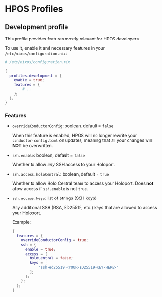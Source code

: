# HPOS Profiles

## Development profile

This profile provides features mostly relevant for HPOS developers.

To use it, enable it and necessary features in your `/etc/nixos/configuration.nix`:

```nix
# /etc/nixos/configuration.nix

{
  profiles.development = {
    enable = true;
    features = {
        # ...
    };
  };
}
```

### Features

- `overrideConductorConfig`: boolean, default = `false`

  When this feature is enabled, HPOS will no longer rewrite your `conductor-config.toml`
  on updates, meaning that all your changes will **NOT** be overwritten.
  
- `ssh.enable`: boolean, default = `false`

  Whether to allow *any* SSH access to your Holoport.
  
- `ssh.access.holoCentral`: boolean, default = `true`

  Whether to allow Holo Central team to access your Holoport.
  Does **not** allow access if `ssh.enable` is not `true`.
  
- `ssh.access.keys`: list of strings (SSH keys)

  Any additional SSH (RSA, ED25519, etc.) keys that are allowed to access your Holoport.

  Example:

  ```nix
  {
    features = {
      overrideConductorConfig = true;
      ssh = {
        enable = true;
        access = {
          holoCentral = false;
          keys = [
              "ssh-ed25519 <YOUR-ED25519-KEY-HERE>"
          ];
        };
      };
    };
  }
  ```
